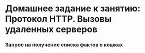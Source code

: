 # Домашнее задание к занятию: Протокол HTTP. Вызовы удаленных серверов

### Запрос на получение списка фактов о кошках